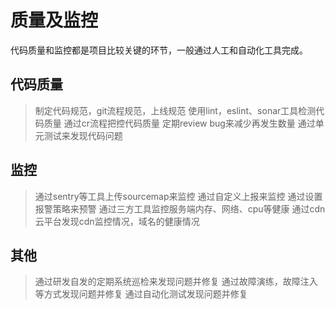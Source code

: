 # 质量及监控

代码质量和监控都是项目比较关键的环节，一般通过人工和自动化工具完成。

## 代码质量

> 制定代码规范，git流程规范，上线规范
> 使用lint，eslint、sonar工具检测代码质量
> 通过cr流程把控代码质量
> 定期review bug来减少再发生数量
> 通过单元测试来发现代码问题

## 监控

> 通过sentry等工具上传sourcemap来监控
> 通过自定义上报来监控
> 通过设置报警策略来预警
> 通过三方工具监控服务端内存、网络、cpu等健康
> 通过cdn云平台发现cdn监控情况，域名的健康情况


## 其他

> 通过研发自发的定期系统巡检来发现问题并修复
> 通过故障演练，故障注入等方式发现问题并修复
> 通过自动化测试发现问题并修复
> 



